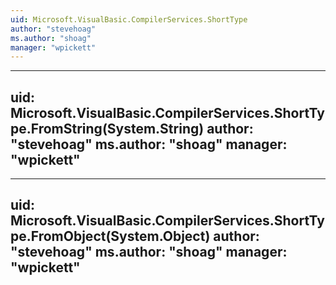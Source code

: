 ```yaml
---
uid: Microsoft.VisualBasic.CompilerServices.ShortType
author: "stevehoag"
ms.author: "shoag"
manager: "wpickett"
---
```


---
uid: Microsoft.VisualBasic.CompilerServices.ShortType.FromString(System.String)
author: "stevehoag"
ms.author: "shoag"
manager: "wpickett"
---

---
uid: Microsoft.VisualBasic.CompilerServices.ShortType.FromObject(System.Object)
author: "stevehoag"
ms.author: "shoag"
manager: "wpickett"
---

